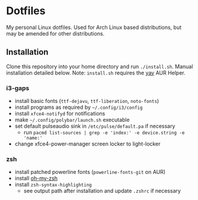 # Dotfiles
My personal Linux dotfiles. Used for Arch Linux based distributions, but may
be amended for other distributions.

## Installation
Clone this repository into your home directory and run `./install.sh`. Manual
installation detailed below.
Note: `install.sh` requires the [yay](https://github.com/Jguer/yay) AUR Helper.

### i3-gaps 
- install basic fonts (`ttf-dejavu`, `ttf-liberation`, `noto-fonts`) 
- install programs as required by `~/.config/i3/config`
- install `xfce4-notifyd` for notifications
- make `~/.config/polybar/launch.sh` executable
- set default pulseaudio sink in `/etc/pulse/default.pa` if necessary
    - run `pacmd list-sources | grep -e 'index:' -e device.string -e 'name:'`
- change xfce4-power-manager screen locker to light-locker

### zsh
- install patched powerline fonts (`powerline-fonts-git` on AUR)
- install [oh-my-zsh](https://github.com/ohmyzsh/ohmyzsh)
- install `zsh-syntax-highlighting`
  - see output path after installation and update `.zshrc` if necessary

